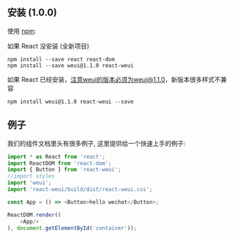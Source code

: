 ## 安装 (1.0.0)

使用 [npm](http://npmjs.com/):

如果 React 没安装 (全新项目)

```
npm install --save react react-dom
npm install --save weui@1.1.0 react-weui
```

如果 React 已经安装，注意weui的版本必须为weui@1.1.0，新版本很多样式不兼容

```
npm install weui@1.1.0 react-weui --save
```

## 例子

我们的组件文档里头有很多例子, 这里提供给一个快速上手的例子:
```javascript
import * as React from 'react';
import ReactDOM from 'react-dom';
import { Button } from 'react-weui';
//import styles
import 'weui';
import 'react-weui/build/dist/react-weui.css';

const App = () => <Button>hello wechat</Button>;

ReactDOM.render((
    <App/>
), document.getElementById('container'));

```
